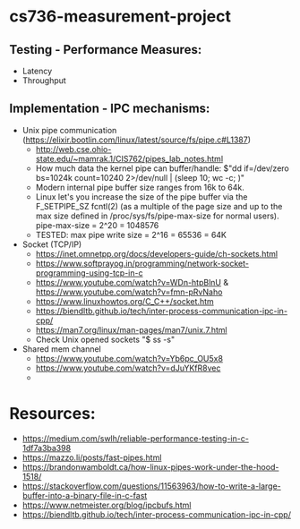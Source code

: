 # cs736-measurement-project

## Testing - Performance Measures: 
- Latency
- Throughput

## Implementation - IPC mechanisms:
- Unix pipe communication (https://elixir.bootlin.com/linux/latest/source/fs/pipe.c#L1387)
  - http://web.cse.ohio-state.edu/~mamrak.1/CIS762/pipes_lab_notes.html
  - How much data the kernel pipe can buffer/handle: $"dd if=/dev/zero bs=1024k count=10240 2>/dev/null | (sleep 10; wc -c; )"
  - Modern internal pipe buffer size ranges from 16k to 64k. 
  - Linux let's you increase the size of the pipe buffer via the F_SETPIPE_SZ fcntl(2) (as a multiple of the page size and up to the max size defined in /proc/sys/fs/pipe-max-size for normal users).  pipe-max-size = 2^20 = 1048576
  - TESTED: max pipe write size = 2^16 = 65536 = 64K
- Socket (TCP/IP)
  - https://inet.omnetpp.org/docs/developers-guide/ch-sockets.html
  - https://www.softprayog.in/programming/network-socket-programming-using-tcp-in-c
  - https://www.youtube.com/watch?v=WDn-htpBlnU & https://www.youtube.com/watch?v=fmn-pRvNaho
  - https://www.linuxhowtos.org/C_C++/socket.htm
  - https://biendltb.github.io/tech/inter-process-communication-ipc-in-cpp/
  - https://man7.org/linux/man-pages/man7/unix.7.html
  - Check Unix opened sockets "$ ss -s" 
- Shared mem channel
  - https://www.youtube.com/watch?v=Yb6pc_OU5x8
  - https://www.youtube.com/watch?v=dJuYKfR8vec
  - 

# Resources: 
- https://medium.com/swlh/reliable-performance-testing-in-c-1df7a3ba398
- https://mazzo.li/posts/fast-pipes.html
- https://brandonwamboldt.ca/how-linux-pipes-work-under-the-hood-1518/
- https://stackoverflow.com/questions/11563963/how-to-write-a-large-buffer-into-a-binary-file-in-c-fast
- https://www.netmeister.org/blog/ipcbufs.html
- https://biendltb.github.io/tech/inter-process-communication-ipc-in-cpp/


